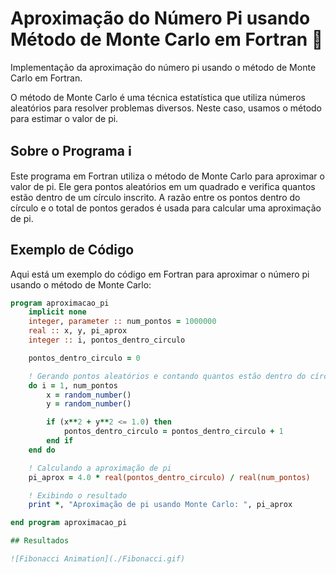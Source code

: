 # Aproximação do Número Pi usando Método de Monte Carlo em Fortran 🥧

Implementação da aproximação do número pi usando o método de Monte Carlo em Fortran.

O método de Monte Carlo é uma técnica estatística que utiliza números aleatórios para resolver problemas diversos. Neste caso, usamos o método para estimar o valor de pi.

## Sobre o Programa ℹ️

Este programa em Fortran utiliza o método de Monte Carlo para aproximar o valor de pi. Ele gera pontos aleatórios em um quadrado e verifica quantos estão dentro de um círculo inscrito. A razão entre os pontos dentro do círculo e o total de pontos gerados é usada para calcular uma aproximação de pi.

## Exemplo de Código

Aqui está um exemplo do código em Fortran para aproximar o número pi usando o método de Monte Carlo:

```fortran
program aproximacao_pi
    implicit none
    integer, parameter :: num_pontos = 1000000
    real :: x, y, pi_aprox
    integer :: i, pontos_dentro_circulo

    pontos_dentro_circulo = 0

    ! Gerando pontos aleatórios e contando quantos estão dentro do círculo
    do i = 1, num_pontos
        x = random_number()
        y = random_number()

        if (x**2 + y**2 <= 1.0) then
            pontos_dentro_circulo = pontos_dentro_circulo + 1
        end if
    end do

    ! Calculando a aproximação de pi
    pi_aprox = 4.0 * real(pontos_dentro_circulo) / real(num_pontos)

    ! Exibindo o resultado
    print *, "Aproximação de pi usando Monte Carlo: ", pi_aprox

end program aproximacao_pi

## Resultados

![Fibonacci Animation](./Fibonacci.gif)
